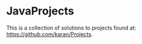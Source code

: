 # JavaProjects

This is a collection of solutions to projects found at: https://github.com/karan/Projects.
